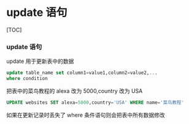 # update 语句

[TOC]

### update 语句

update 用于更新表中的数据

```sql
update table_name set column1=value1,column2=value2,...
where condition
```

把表中的菜鸟教程的 alexa 改为 5000,country 改为 USA

```sql
UPDATE websites SET alexa=5000,country='USA' WHERE name='菜鸟教程'
```

如果在更新记录时丢失了 where 条件语句则会把表中所有数据修改
